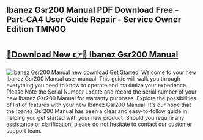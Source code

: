 ## Ibanez Gsr200 Manual PDF Download Free - Part-CA4 User Guide Repair - Service Owner Edition TMN0O

# <h2><a href="http://cf25641.oget.top/?id=Ibanez+Gsr200+Manual">🔗Download New 👉🔴 Ibanez Gsr200 Manual</a></h2>

[![Ibanez Gsr200 Manual new download](https://i.imgur.com/5g1atiW.png)](http://cf25641.oget.top/?id=Ibanez+Gsr200+Manual)
Get Started! Welcome to your new Ibanez Gsr200 Manual user manual. This guide will walk you through everything you need to know to operate and maximize your experience. Please Note the Serial Number Locate and record the serial number of your new Ibanez Gsr200 Manual for warranty purposes. Explore the possibilities of list of features with your new Ibanez Gsr200 Manual. It's our hope that the Ibanez Gsr200 Manual has been a clear and easy-to-follow guide in helping you get started with your new product. Should you require any assistance or clarification, please do not hesitate to contact our customer support team.
